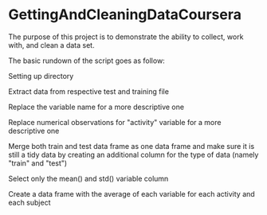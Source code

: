 # GettingAndCleaningDataCoursera
The purpose of this project is to demonstrate the ability to collect, work with, and clean a data set.

The basic rundown of the script goes as follow:

Setting up directory

Extract data from respective test and training file

Replace the variable name for a more descriptive one

Replace numerical observations for "activity" variable for a more descriptive one

Merge both train and test data frame as one data frame and make sure it is still a tidy data by creating an additional column for the type of data (namely "train" and "test")

Select only the mean() and std() variable column

Create a data frame with the average of each variable for each activity and each subject
